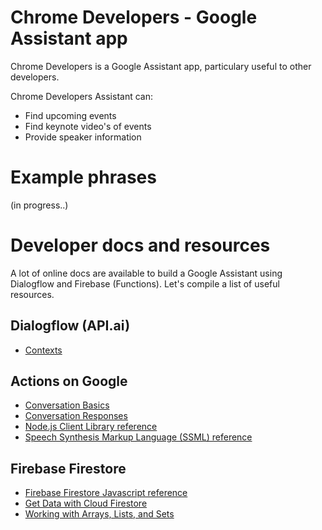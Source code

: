 # Chrome Developers - Google Assistant app

Chrome Developers is a Google Assistant app, particulary useful to other developers.

Chrome Developers Assistant can:
- Find upcoming events
- Find keynote video's of events
- Provide speaker information

# Example phrases
(in progress..)

# Developer docs and resources

A lot of online docs are available to build a Google Assistant using Dialogflow and Firebase (Functions). Let's compile a list of useful resources. 

## Dialogflow (API.ai)
- [Contexts](https://dialogflow.com/docs/contexts)

## Actions on Google
- [Conversation Basics](https://developers.google.com/actions/assistant/basics)
- [Conversation Responses](https://developers.google.com/actions/assistant/responses)
- [Node.js Client Library reference](https://developers.google.com/actions/reference/nodejs/AssistantApp)
- [Speech Synthesis Markup Language (SSML) reference](https://developers.google.com/actions/reference/ssml)

## Firebase Firestore
- [Firebase Firestore Javascript reference](https://firebase.google.com/docs/reference/js/firebase.firestore)
- [Get Data with Cloud Firestore](https://firebase.google.com/docs/firestore/query-data/get-data)
- [Working with Arrays, Lists, and Sets](https://firebase.google.com/docs/firestore/solutions/arrays)
